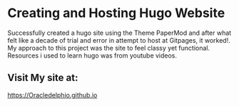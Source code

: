 # Creating and Hosting Hugo Website

Successfully created a hugo site using the Theme PaperMod and after what felt like a decade of trial and error in attempt to host at Gitpages, it worked!. My approach to this project was the site to feel classy yet functional. Resources i used to learn hugo was from youtube videos. 

## Visit My site at:

https://Oracledelphio.github.io

